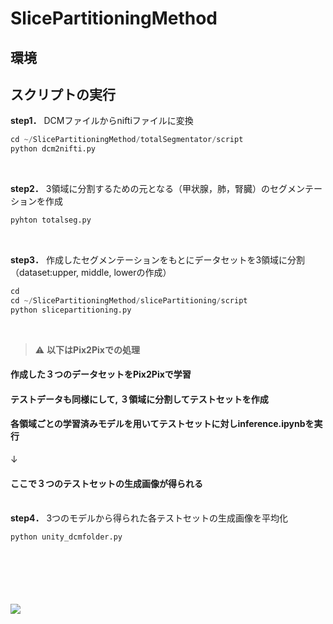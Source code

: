# SlicePartitioningMethod

## 環境

## スクリプトの実行

__step1．__ DCMファイルからniftiファイルに変換
```python
cd ~/SlicePartitioningMethod/totalSegmentator/script
python dcm2nifti.py 
```
<br>

__step2．__ 3領域に分割するための元となる（甲状腺，肺，腎臓）のセグメンテーションを作成
```python
pyhton totalseg.py
```

<br>

__step3．__ 作成したセグメンテーションをもとにデータセットを3領域に分割（dataset:upper, middle, lowerの作成）
```python
cd 
cd ~/SlicePartitioningMethod/slicePartitioning/script
python slicepartitioning.py
```

<br>

> ⚠️ **以下はPix2Pixでの処理** 
#### 作成した３つのデータセットをPix2Pixで学習

#### テストデータも同様にして, ３領域に分割してテストセットを作成

#### 各領域ごとの学習済みモデルを用いてテストセットに対しinference.ipynbを実行
↓
#### ここで３つのテストセットの生成画像が得られる　　<br><br>
  
__step4．__ 3つのモデルから得られた各テストセットの生成画像を平均化
```python
python unity_dcmfolder.py
```
<br>
<br>
<br>
<br>
<br>
<img src="https://img.shields.io/badge/-Python-F9DC3E.svg?logo=python&style=flat">